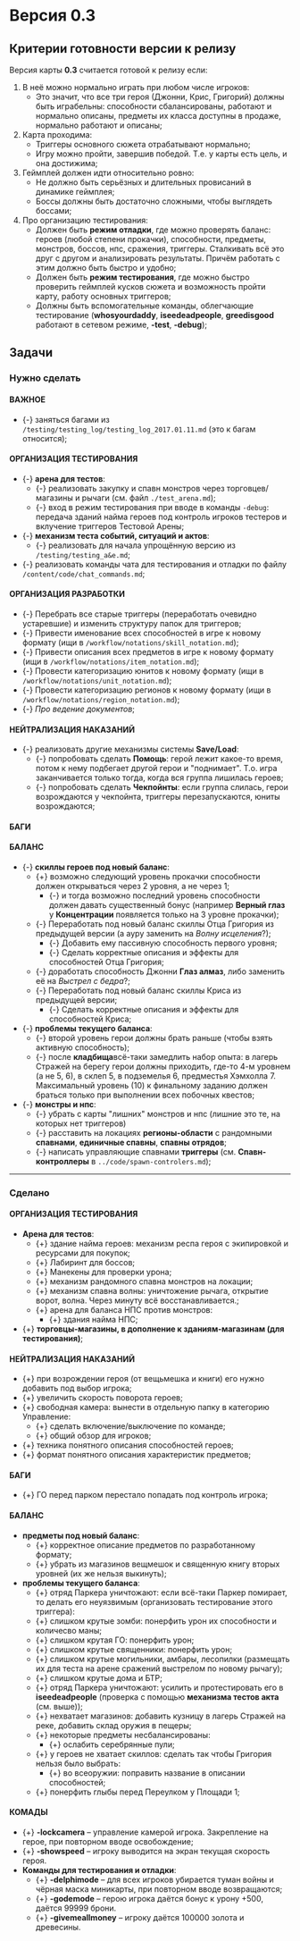 # Версия 0.3

## Критерии готовности версии к релизу
Версия карты **0.3** считается готовой к релизу если:

1. В неё можно нормально играть при любом числе игроков:
   * Это значит, что все три героя (Джонни, Крис, Григорий) должны быть играбельны: способности сбалансированы, работают и нормально описаны, предметы их класса доступны в продаже, нормально работают и описаны;
2. Карта проходима:
   * Триггеры основного сюжета отрабатывают нормально;
   * Игру можно пройти, завершив победой. Т.е. у карты есть цель, и она достижима;
3. Геймплей должен идти относительно ровно:
   * Не должно быть серьёзных и длительных провисаний в динамике геймплея;
   * Боссы должны быть достаточно сложными, чтобы выглядеть боссами;
4. Про организацию тестирования:
   * Должен быть **режим отладки**, где можно проверять баланс: героев (любой степени прокачки), способности, предметы, монстров, боссов, нпс, сражения, триггеры. Сталкивать всё это друг с другом и анализировать результаты. Причём работать с этим должно быть быстро и удобно;
   * Должен быть **режим тестирования**, где можно быстро проверить геймплей кусков сюжета и возможность пройти карту, работу основных триггеров;
   * Должны быть вспомогательные команды, облегчающие тестирование (**whosyourdaddy**, **iseedeadpeople**, **greedisgood** работают в сетевом режиме, **-test**, **-debug**);

## Задачи

### Нужно сделать

#### ВАЖНОЕ

   * {-} заняться багами из `/testing/testing_log/testing_log_2017.01.11.md` (это к багам относится);

#### ОРГАНИЗАЦИЯ ТЕСТИРОВАНИЯ

   * {-} **арена для тестов**:
      * {-} реализовать закупку и спавн монстров через торговцев/магазины и рычаги (см. файл `./test_arena.md`);
      * {-} вход в режим тестирования при вводе в команды `-debug`: передача зданий найма героев под контроль игроков тестеров и вклучение триггеров Тестовой Арены;
   * {-} **механизм теста событий, ситуаций и актов**:
      * {-} реализовать для начала упрощённую версию из `/testing/testing_a&e.md`;
   * {-} реализовать команды чата для тестирования и отладки по файлу `/content/code/chat_commands.md`;

#### ОРГАНИЗАЦИЯ РАЗРАБОТКИ

   * {-} Перебрать все старые триггеры (переработать очевидно устаревшие) и изменить структуру папок для триггеров;
   * {-} Привести именование всех способностей в игре к новому формату (ищи в `/workflow/notations/skill_notation.md`);
   * {-} Привести описания всех предметов в игре к новому формату (ищи в `/workflow/notations/item_notation.md`);
   * {-} Провести категоризацию юнитов к новому формату (ищи в `/workflow/notations/unit_notation.md`);
   * {-} Провести категоризацию регионов к новому формату (ищи в `/workflow/notations/region_notation.md`);
   * {-} *Про ведение документов*;

#### НЕЙТРАЛИЗАЦИЯ НАКАЗАНИЙ

   * {-} реализовать другие механизмы системы **Save/Load**:
      * {-} попробовать сделать **Помощь**: герой лежит какое-то время, потом к нему подбегает другой герои и "поднимает". Т.о. игра заканчивается только тогда, когда вся группа лишилась героев;
      * {-} попробовать сделать **Чекпойнты**: если группа слилась, герои возрождаются у чекпойнта, триггеры перезапускаются, юниты возрождаются;

#### БАГИ

#### БАЛАНС

   * {-} **скиллы героев под новый баланс**:
      * {+} возможно следующий уровень прокачки способности должен открываться через 2 уровня, а не через 1;
         * {-} и тогда возможно последний уровень способности должен давать существенный бонус (например **Верный глаз** у **Концентрации** появляется только на 3 уровне прокачки);
      * {-} Переработать под новый баланс скиллы Отца Григория из предыдущей версии (а ауру заменить на *Волну исцеления*?);
         * {-} Добавить ему пассивную способность первого уровня;
         * {-} Сделать корректные описания и эффекты для способностей Отца Григория;
      * {-} доработать способность Джонни **Глаз алмаз**, либо заменить её на *Выстрел с бедра*?;
      * {-} Переработать под новый баланс скиллы Криса из предыдущей версии;
         * {-} Сделать корректные описания и эффекты для способностей Криса;
   * {-} **проблемы текущего баланса**:
      * {-} второй уровень герои должны брать раньше (чтобы взять активную способность);
      * {-} после **кладбища**всё-таки замедлить набор опыта: в лагерь Стражей на берегу герои должны приходить, где-то 4-м уровнем (а не 5, 6), в склеп 5, в подземелья 6, предместья Хэмхолла 7. Максимальный уровень (10) к финальному заданию должен браться только при выполнении всех побочных квестов;
   * {-} **монстры и нпс**:
      * {-} убрать с карты "лишних" монстров и нпс (лишние это те, на которых нет триггеров)
      * {-} расставить на локациях **регионы-области** с рандомными **спавнами**, **единичные спавны**, **спавны отрядов**;
      * {-} написать управляющие спавнами **триггеры** (см. **Спавн-контроллеры** в `../code/spawn-controlers.md`);

---

### Сделано

#### ОРГАНИЗАЦИЯ ТЕСТИРОВАНИЯ

   * **Арена для тестов**:
      * {+} здание найма героев: механизм респа героя с экипировкой и ресурсами для покупок;
      * {+} Лабиринт для боссов;
      * {+} Манекены для проверки урона;
      * {+} механизм рандомного спавна монстров на локации;
      * {+} механизм спавна волны: уничтожение рычага, открытие ворот, волна. Через минуту всё восстанавливается.;
      * {+} арена для баланса НПС против монстров:
         * {+} здания найма НПС;   
   * {+} **торговцы-магазины, в дополнение к зданиям-магазинам (для тестирования)**;

#### НЕЙТРАЛИЗАЦИЯ НАКАЗАНИЙ

   * {+} при возрождении героя (от вещьмешка и книги) его нужно добавить под выбор игрока;
   * {+} увеличить скорость поворота героев;   
   * {+} свободная камера: вынести в отдельную папку в категорию Управление:
      * {+} сделать включение/выключение по команде;
      * {+} общий обзор для игроков;
   * {+} техника понятного описания способностей героев;
   * {+} формат понятного описания характеристик предметов;

#### БАГИ

   * {+} ГО перед парком перестало попадать под контроль игрока;

#### БАЛАНС

   * **предметы под новый баланс**:
      * {+} корректное описание предметов по разработанному формату;
      * {+} убрать из магазинов вещмешок и священную книгу вторых уровней (их же нельзя выкинуть);
   * **проблемы текущего баланса**:
      * {+} отряд Паркера уничтожают: если всё-таки Паркер помирает, то делать его неуязвимым (организовать тестирование этого триггера):
      * {+} слишком крутые зомби: понерфить урон их способности и количесво маны;
      * {+} слишком крутая ГО: понерфить урон;
      * {+} слишком крутые священники: понерфить урон;
      * {+} слишком крутые могильники, амбары, лесопилки (размещать их для теста на арене сражений выстрелом по новому рычагу);
      * {+} слишком крутые дома и БТР;
      * {+} отряд Паркера уничтожают: усилить и протестировать его в **iseedeadpeople** (проверка с помощью **механизма тестов акта** (см. выше));
      * {+} нехватает магазинов: добавить кузницу в лагерь Стражей на реке, добавить склад оружия в пещеры;
      * {+} некоторые предметы несбалансированы:
         * {+} ослабить серебрянные пули;
      * {+} у героев не хватает скиллов: сделать так чтобы Григория нельзя было выбрать:
         * {+} во всеоружии: поправить название в описании способностей;
      * {+} понерфить глыбы перед Переулком у Площади 1;

#### КОМАДЫ

   * {+} **-lockcamera** &ndash; управление камерой игрока. Закрепление на герое, при повторном вводе освобождение;
   * {+} **-showspeed** &ndash; игроку выводится на экран текущая скорость героя.
   * **Команды для тестирования и отладки**:
      * {+} **-delphimode** &ndash; для всех игроков убирается туман войны и чёрная маска миникарты, при повторном вводе возвращаются;
      * {+} **-godemode** &ndash; герою игрока даётся бонус к урону +500, даётся 99999 брони.
      * {+} **-givemeallmoney** &ndash; игроку даётся 100000 золота и древесины.